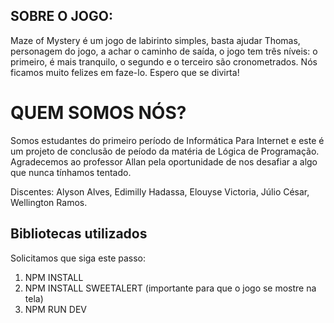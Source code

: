 ## SOBRE O JOGO:

Maze of Mystery é um jogo de labirinto simples, basta ajudar Thomas, personagem do jogo, a achar o caminho de saída, o jogo tem três níveis: o primeiro, é mais tranquilo, o segundo e o terceiro são cronometrados.
Nós ficamos muito felizes em faze-lo. Espero que se divirta!


# QUEM SOMOS NÓS?
Somos estudantes do primeiro período de Informática Para Internet e este é um projeto de conclusão de peíodo da matéria de Lógica de Programação. Agradecemos ao professor Allan pela oportunidade de nos desafiar a algo que nunca tínhamos tentado.

Discentes:
Alyson Alves,
Edimilly Hadassa,
Elouyse Victoria,
Júlio César,
Wellington Ramos.



## Bibliotecas utilizados

Solicitamos que siga este passo:
1. NPM INSTALL
2. NPM INSTALL SWEETALERT (importante para que o jogo se mostre na tela)
3. NPM RUN DEV

